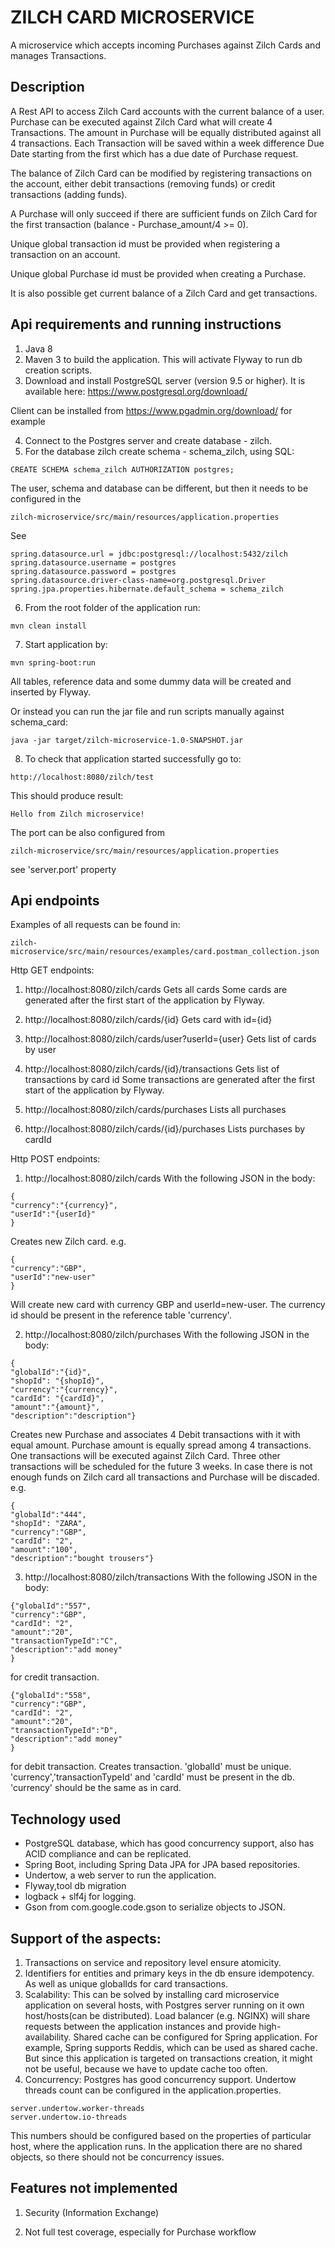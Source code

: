 # ZILCH CARD MICROSERVICE

A microservice which accepts incoming Purchases against Zilch Cards and manages Transactions.


## Description
A Rest API to access Zilch Card accounts with the current balance of a user.
Purchase can be executed against Zilch Card what will create 4 Transactions.
The amount in Purchase will be equally distributed against all 4 transactions.
Each Transaction will be saved within a week difference Due Date starting from the first which has a due date of Purchase request. 

The balance of Zilch Card can be modified by registering transactions on the account, either debit transactions (removing funds) 
or credit transactions (adding funds).

A Purchase will only succeed if there are sufficient funds on Zilch Card for the first transaction 
(balance - Purchase_amount/4 >= 0). 

Unique global transaction id must be provided when registering a transaction on an account. 

Unique global Purchase id must be provided when creating a Purchase. 

It is also possible get current balance of a Zilch Card and get transactions.

## Api requirements and running instructions
1. Java 8
2. Maven 3 to build the application.
This will activate Flyway to run db creation scripts. 
3. Download and install PostgreSQL server (version 9.5 or higher).
It is available here:
https://www.postgresql.org/download/

Client can be installed from https://www.pgadmin.org/download/ for example

4. Connect to the Postgres server and create database -  zilch.
5. For the database zilch create schema  - schema_zilch, using SQL:
```
CREATE SCHEMA schema_zilch AUTHORIZATION postgres;
 ```
The user, schema and database can be different, but then it needs to be configured in the
``` 
zilch-microservice/src/main/resources/application.properties
```
See
```
spring.datasource.url = jdbc:postgresql://localhost:5432/zilch
spring.datasource.username = postgres
spring.datasource.password = postgres
spring.datasource.driver-class-name=org.postgresql.Driver
spring.jpa.properties.hibernate.default_schema = schema_zilch
```
6. From the root folder of the application run:
``` 
mvn clean install
``` 
7. Start application by:
``` 
mvn spring-boot:run
``` 
All tables, reference data and some dummy data will be created and inserted by Flyway.

Or instead you can run the jar file and run scripts manually against schema_card:
``` 
java -jar target/zilch-microservice-1.0-SNAPSHOT.jar
``` 
8. To check that application started successfully go to:
``` 
http://localhost:8080/zilch/test
``` 
This should produce result:
``` 
Hello from Zilch microservice!
``` 
The port can be also configured from 
``` 
zilch-microservice/src/main/resources/application.properties
```
see 'server.port' property

## Api endpoints
Examples of all requests can be found in:
``` 
zilch-microservice/src/main/resources/examples/card.postman_collection.json
``` 

Http GET endpoints:
1. http://localhost:8080/zilch/cards
Gets all cards
Some cards are generated after the first start of the application by Flyway.

2. http://localhost:8080/zilch/cards/{id}
Gets card with id={id}

3. http://localhost:8080/zilch/cards/user?userId={user}
Gets list of cards by user

4. http://localhost:8080/zilch/cards/{id}/transactions
Gets list of transactions by card id
Some transactions are generated after the first start of the application by Flyway.

5.  http://localhost:8080/zilch/cards/purchases
Lists all purchases

6.  http://localhost:8080/zilch/cards/{id}/purchases
Lists purchases by cardId

Http POST endpoints:
1. http://localhost:8080/zilch/cards
With the following JSON in the body:
``` 
{
"currency":"{currency}",
"userId":"{userId}"
}
``` 
Creates new Zilch card.
e.g.
``` 
{
"currency":"GBP",
"userId":"new-user"
}
``` 
Will create new card with currency GBP and userId=new-user.
The currency id should be present in the reference table 'currency'.

2. http://localhost:8080/zilch/purchases
With the following JSON in the body:
```
{
"globalId":"{id}",
"shopId": "{shopId}",
"currency":"{currency}",
"cardId": "{cardId}",
"amount":"{amount}",
"description":"description"}
```
Creates new Purchase and associates 4 Debit transactions with it with equal amount.
Purchase amount is equally spread among 4 transactions.
One transactions will be executed against Zilch Card.
Three other transactions will be scheduled for the future 3 weeks.
In case there is not enough funds on Zilch card all transactions and Purchase will be discaded.
e.g. 
```
{
"globalId":"444",
"shopId": "ZARA",
"currency":"GBP",
"cardId": "2",
"amount":"100",
"description":"bought trousers"}
```
3. http://localhost:8080/zilch/transactions
With the following JSON in the body:
``` 
{"globalId":"557",
"currency":"GBP",
"cardId": "2",
"amount":"20",
"transactionTypeId":"C",
"description":"add money"
}
``` 
for credit transaction.
``` 
{"globalId":"558",
"currency":"GBP",
"cardId": "2",
"amount":"20",
"transactionTypeId":"D",
"description":"add money"
}
``` 
for debit transaction.
Creates transaction.
'globalId' must be unique.
'currency','transactionTypeId' and 'cardId' must be present in the db.
'currency' should be the same as in card.

## Technology used

- PostgreSQL database, which has good concurrency support, also has ACID compliance and can be replicated.
- Spring Boot, including Spring Data JPA for JPA based repositories.
- Undertow, a web server to run the application.
- Flyway,tool db migration
- logback + slf4j for logging.
- Gson from com.google.code.gson to serialize objects to JSON.

## Support of the aspects:

1. Transactions on service and repository level ensure atomicity.
2. Identifiers for entities and primary keys in the db ensure idempotency. 
As well as unique globalIds for card transactions.
3. Scalability: This can be solved by installing card microservice application on several hosts, 
with Postgres server running on it own host/hosts(can be distributed).
Load balancer (e.g. NGINX) will share requests between the application instances and provide high-availability.
Shared cache can be configured for Spring application. For example,
Spring supports Reddis, which can be used as shared cache. 
But since this application is targeted on transactions creation, it might not be useful,
because we have to update cache too often.
4. Concurrency:
Postgres has good concurrency support.
Undertow threads count can be configured in the application.properties.
``` 
server.undertow.worker-threads
server.undertow.io-threads
``` 
This numbers should be configured based on the properties of particular host, where the application runs.
In the application there are no shared objects, so there should not be concurrency issues.

## Features not implemented
1. Security (Information Exchange)

2. Not full test coverage, especially for Purchase workflow




 








